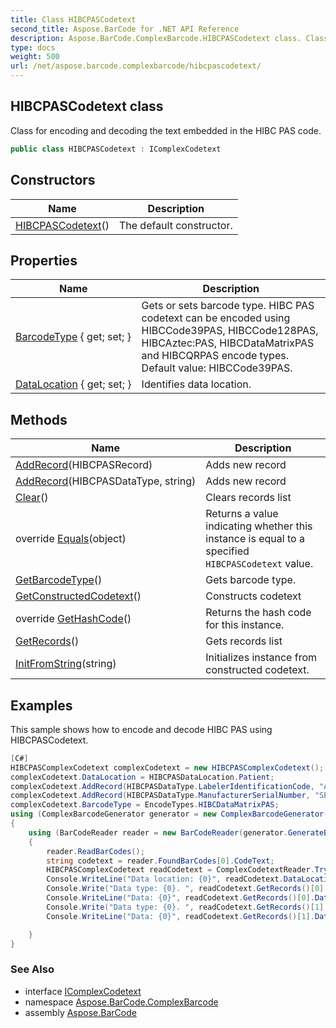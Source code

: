 ```yaml
---
title: Class HIBCPASCodetext
second_title: Aspose.BarCode for .NET API Reference
description: Aspose.BarCode.ComplexBarcode.HIBCPASCodetext class. Class for encoding and decoding the text embedded in the HIBC PAS code
type: docs
weight: 500
url: /net/aspose.barcode.complexbarcode/hibcpascodetext/
---
```

## HIBCPASCodetext class

Class for encoding and decoding the text embedded in the HIBC PAS code.

```csharp
public class HIBCPASCodetext : IComplexCodetext
```

## Constructors

| Name | Description |
| --- | --- |
| [HIBCPASCodetext](hibcpascodetext/)() | The default constructor. |

## Properties

| Name | Description |
| --- | --- |
| [BarcodeType](../../aspose.barcode.complexbarcode/hibcpascodetext/barcodetype/) { get; set; } | Gets or sets barcode type. HIBC PAS codetext can be encoded using HIBCCode39PAS, HIBCCode128PAS, HIBCAztec:PAS, HIBCDataMatrixPAS and HIBCQRPAS encode types. Default value: HIBCCode39PAS. |
| [DataLocation](../../aspose.barcode.complexbarcode/hibcpascodetext/datalocation/) { get; set; } | Identifies data location. |

## Methods

| Name | Description |
| --- | --- |
| [AddRecord](../../aspose.barcode.complexbarcode/hibcpascodetext/addrecord/#addrecord_1)(HIBCPASRecord) | Adds new record |
| [AddRecord](../../aspose.barcode.complexbarcode/hibcpascodetext/addrecord/#addrecord)(HIBCPASDataType, string) | Adds new record |
| [Clear](../../aspose.barcode.complexbarcode/hibcpascodetext/clear/)() | Clears records list |
| override [Equals](../../aspose.barcode.complexbarcode/hibcpascodetext/equals/)(object) | Returns a value indicating whether this instance is equal to a specified `HIBCPASCodetext` value. |
| [GetBarcodeType](../../aspose.barcode.complexbarcode/hibcpascodetext/getbarcodetype/)() | Gets barcode type. |
| [GetConstructedCodetext](../../aspose.barcode.complexbarcode/hibcpascodetext/getconstructedcodetext/)() | Constructs codetext |
| override [GetHashCode](../../aspose.barcode.complexbarcode/hibcpascodetext/gethashcode/)() | Returns the hash code for this instance. |
| [GetRecords](../../aspose.barcode.complexbarcode/hibcpascodetext/getrecords/)() | Gets records list |
| [InitFromString](../../aspose.barcode.complexbarcode/hibcpascodetext/initfromstring/)(string) | Initializes instance from constructed codetext. |

## Examples

This sample shows how to encode and decode HIBC PAS using HIBCPASCodetext.

```csharp
[C#]
HIBCPASComplexCodetext complexCodetext = new HIBCPASComplexCodetext();
complexCodetext.DataLocation = HIBCPASDataLocation.Patient;
complexCodetext.AddRecord(HIBCPASDataType.LabelerIdentificationCode, "A123");
complexCodetext.AddRecord(HIBCPASDataType.ManufacturerSerialNumber, "SERIAL123");
complexCodetext.BarcodeType = EncodeTypes.HIBCDataMatrixPAS;
using (ComplexBarcodeGenerator generator = new ComplexBarcodeGenerator(complexCodetext))
{
    using (BarCodeReader reader = new BarCodeReader(generator.GenerateBarCodeImage(), DecodeType.HIBCDataMatrixPAS))
    {
        reader.ReadBarCodes();
        string codetext = reader.FoundBarCodes[0].CodeText; 
		HIBCPASComplexCodetext readCodetext = ComplexCodetextReader.TryDecodeHIBCPAS(codetext);
		Console.WriteLine("Data location: {0}", readCodetext.DataLocation);
        Console.Write("Data type: {0}. ", readCodetext.GetRecords()[0].DataType);
        Console.WriteLine("Data: {0}", readCodetext.GetRecords()[0].Data);
        Console.Write("Data type: {0}. ", readCodetext.GetRecords()[1].DataType);
        Console.WriteLine("Data: {0}", readCodetext.GetRecords()[1].Data);

    }
}
```

### See Also

* interface [IComplexCodetext](../icomplexcodetext/)
* namespace [Aspose.BarCode.ComplexBarcode](../../aspose.barcode.complexbarcode/)
* assembly [Aspose.BarCode](../../)


